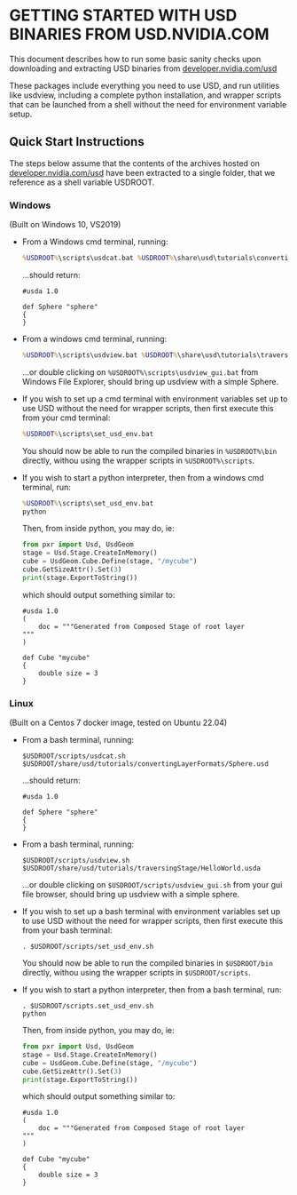GETTING STARTED WITH USD BINARIES FROM USD.NVIDIA.COM
=====================================================

This document describes how to run some basic sanity checks upon downloading and
extracting USD binaries from
[developer.nvidia.com/usd](https://developer.nvidia.com/usd#libraries-and-tools)

These packages include everything you need to use USD, and run utilities like
usdview, including a complete python installation, and wrapper scripts that can
be launched from a shell without the need for environment variable setup.

Quick Start Instructions
------------------------

The steps below assume that the contents of the archives hosted on
[developer.nvidia.com/usd](https://developer.nvidia.com/usd#libraries-and-tools)
have been extracted to a single folder, that we reference as a shell variable
USDROOT.

### Windows

(Built on Windows 10, VS2019)

- From a Windows cmd terminal, running:

  ```bat
  %USDROOT%\scripts\usdcat.bat %USDROOT%\share\usd\tutorials\convertingLayerFormats\Sphere.usd
  ```

  ...should return:

  ```
  #usda 1.0

  def Sphere "sphere"
  {
  }
  ```

- From a windows cmd terminal, running:

  ```bat
  %USDROOT%\scripts\usdview.bat %USDROOT%\share\usd\tutorials\traversingStage\HelloWorld.usda
  ```

  ...or double clicking on `%USDROOT%\scripts\usdview_gui.bat` from Windows
  File Explorer, should bring up usdview with a simple Sphere.

- If you wish to set up a cmd terminal with environment variables set up to use
  USD without the need for wrapper scripts, then first execute this from your
  cmd terminal:

  ```bat
  %USDROOT%\scripts\set_usd_env.bat
  ```

  You should now be able to run the compiled binaries in `%USDROOT%\bin`
  directly, withou using the wrapper scripts in `%USDROOT%\scripts`.

- If you wish to start a python interpreter, then from a windows cmd terminal,
  run:

  ```bat
  %USDROOT%\scripts\set_usd_env.bat
  python
  ```

  Then, from inside python, you may do, ie:

  ```python
  from pxr import Usd, UsdGeom
  stage = Usd.Stage.CreateInMemory()
  cube = UsdGeom.Cube.Define(stage, "/mycube")
  cube.GetSizeAttr().Set(3)
  print(stage.ExportToString())
  ```

  which should output something similar to:

  ```usda
  #usda 1.0
  (
      doc = """Generated from Composed Stage of root layer
  """
  )

  def Cube "mycube"
  {
      double size = 3
  }
  ```

### Linux

(Built on a Centos 7 docker image, tested on Ubuntu 22.04)

- From a bash terminal, running:

  ```shell
  $USDROOT/scripts/usdcat.sh $USDROOT/share/usd/tutorials/convertingLayerFormats/Sphere.usd
  ```

  ...should return:

  ```
  #usda 1.0

  def Sphere "sphere"
  {
  }
  ```

- From a bash terminal, running:

  ```shell
  $USDROOT/scripts/usdview.sh $USDROOT/share/usd/tutorials/traversingStage/HelloWorld.usda
  ```

  ...or double clicking on `$USDROOT/scripts/usdview_gui.sh` from your gui file browser,
  should bring up usdview with a simple sphere.

- If you wish to set up a bash terminal with environment variables set up to use
  USD without the need for wrapper scripts, then first execute this from your
  bash terminal:

  ```shell
  . $USDROOT/scripts/set_usd_env.sh
  ```

  You should now be able to run the compiled binaries in `$USDROOT/bin`
  directly, withou using the wrapper scripts in `$USDROOT/scripts`.

- If you wish to start a python interpreter, then from a bash terminal,
  run:

  ```shell
  . $USDROOT/scripts.set_usd_env.sh
  python
  ```

  Then, from inside python, you may do, ie:

  ```python
  from pxr import Usd, UsdGeom
  stage = Usd.Stage.CreateInMemory()
  cube = UsdGeom.Cube.Define(stage, "/mycube")
  cube.GetSizeAttr().Set(3)
  print(stage.ExportToString())
  ```

  which should output something similar to:

  ```usda
  #usda 1.0
  (
      doc = """Generated from Composed Stage of root layer
  """
  )

  def Cube "mycube"
  {
      double size = 3
  }
  ```